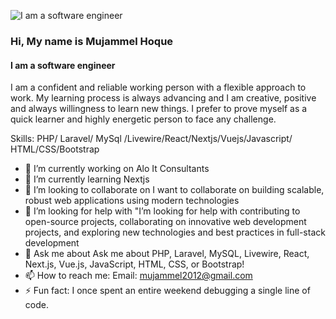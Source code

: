 ![I am a software engineer ](https://media.licdn.com/dms/image/D5616AQGUi9Bj22y_Ow/profile-displaybackgroundimage-shrink_350_1400/0/1722536846991?e=1727913600&v=beta&t=XeSRloVUxWcpEZeUMj3JwYjiru_QxNjmB4RACGasZIs)
### Hi, My name is Mujammel Hoque
#### I am a software engineer 


 I am a confident and reliable working person with a flexible approach to work. My learning process is always advancing and I am creative, positive and always  willingness to learn new things. I prefer to prove myself as a quick learner and highly energetic person to face any challenge. 

Skills: PHP/ Laravel/ MySql /Livewire/React/Nextjs/Vuejs/Javascript/ HTML/CSS/Bootstrap

- 🔭 I’m currently working on Alo It Consultants 
- 🌱 I’m currently learning Nextjs 
- 👯 I’m looking to collaborate on I want to collaborate on building scalable, robust web applications using modern technologies 
- 🤔 I’m looking for help with "I’m looking for help with contributing to open-source projects, collaborating on innovative web development projects, and exploring new technologies and best practices in full-stack development 
- 💬 Ask me about Ask me about PHP, Laravel, MySQL, Livewire, React, Next.js, Vue.js, JavaScript, HTML, CSS, or Bootstrap! 
- 📫 How to reach me: Email: mujammel2012@gmail.com  
- ⚡ Fun fact: I once spent an entire weekend debugging a single line of code. 




